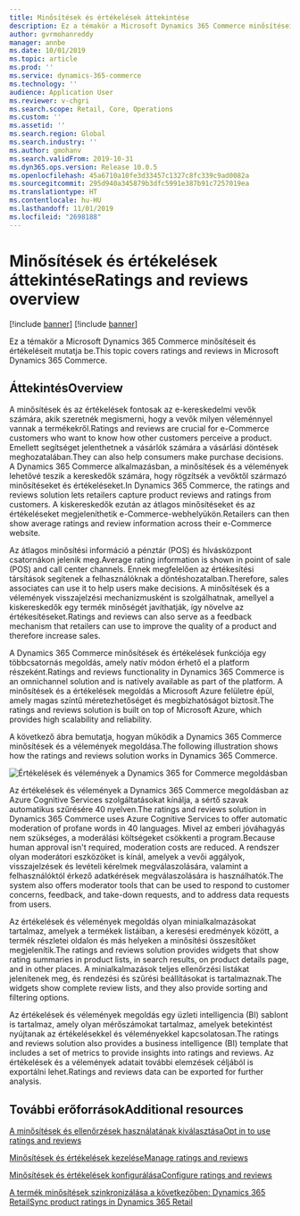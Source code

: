 ```yaml
---
title: Minősítések és értékelések áttekintése
description: Ez a témakör a Microsoft Dynamics 365 Commerce minősítéseit és értékeléseit mutatja be.
author: gvrmohanreddy
manager: annbe
ms.date: 10/01/2019
ms.topic: article
ms.prod: ''
ms.service: dynamics-365-commerce
ms.technology: ''
audience: Application User
ms.reviewer: v-chgri
ms.search.scope: Retail, Core, Operations
ms.custom: ''
ms.assetid: ''
ms.search.region: Global
ms.search.industry: ''
ms.author: gmohanv
ms.search.validFrom: 2019-10-31
ms.dyn365.ops.version: Release 10.0.5
ms.openlocfilehash: 45a6710a10fe3d33457c1327c8fc339c9ad0082a
ms.sourcegitcommit: 295d940a345879b3dfc5991e387b91c7257019ea
ms.translationtype: HT
ms.contentlocale: hu-HU
ms.lasthandoff: 11/01/2019
ms.locfileid: "2698188"
---
```

# <a name="ratings-and-reviews-overview"></a><span data-ttu-id="304e9-103">Minősítések és értékelések áttekintése</span><span class="sxs-lookup"><span data-stu-id="304e9-103">Ratings and reviews overview</span></span>

[!include [banner](includes/preview-banner.md)]
[!include [banner](includes/banner.md)]

<span data-ttu-id="304e9-104">Ez a témakör a Microsoft Dynamics 365 Commerce minősítéseit és értékeléseit mutatja be.</span><span class="sxs-lookup"><span data-stu-id="304e9-104">This topic covers ratings and reviews in Microsoft Dynamics 365 Commerce.</span></span>

## <a name="overview"></a><span data-ttu-id="304e9-105">Áttekintés</span><span class="sxs-lookup"><span data-stu-id="304e9-105">Overview</span></span>

<span data-ttu-id="304e9-106">A minősítések és az értékelések fontosak az e-kereskedelmi vevők számára, akik szeretnék megismerni, hogy a vevők milyen véleménnyel vannak a termékekről.</span><span class="sxs-lookup"><span data-stu-id="304e9-106">Ratings and reviews are crucial for e-Commerce customers who want to know how other customers perceive a product.</span></span> <span data-ttu-id="304e9-107">Emellett segítséget jelenthetnek a vásárlók számára a vásárlási döntések meghozatalában.</span><span class="sxs-lookup"><span data-stu-id="304e9-107">They can also help consumers make purchase decisions.</span></span> <span data-ttu-id="304e9-108">A Dynamics 365 Commerce alkalmazásban, a minősítések és a vélemények lehetővé teszik a kereskedők számára, hogy rögzítsék a vevőktől származó minősítéseket és értékeléseket.</span><span class="sxs-lookup"><span data-stu-id="304e9-108">In Dynamics 365 Commerce, the ratings and reviews solution lets retailers capture product reviews and ratings from customers.</span></span> <span data-ttu-id="304e9-109">A kiskereskedők ezután az átlagos minősítéseket és az értékeléseket megjeleníthetik e-Commerce-webhelyükön.</span><span class="sxs-lookup"><span data-stu-id="304e9-109">Retailers can then show average ratings and review information across their e-Commerce website.</span></span>

<span data-ttu-id="304e9-110">Az átlagos minősítési információ a pénztár (POS) és hívásközpont csatornákon jelenik meg.</span><span class="sxs-lookup"><span data-stu-id="304e9-110">Average rating information is shown in point of sale (POS) and call center channels.</span></span> <span data-ttu-id="304e9-111">Ennek megfelelően az értékesítési társítások segítenek a felhasználóknak a döntéshozatalban.</span><span class="sxs-lookup"><span data-stu-id="304e9-111">Therefore, sales associates can use it to help users make decisions.</span></span> <span data-ttu-id="304e9-112">A minősítések és a vélemények visszajelzési mechanizmusként is szolgálhatnak, amellyel a kiskereskedők egy termék minőségét javíthatják, így növelve az értékesítéseket.</span><span class="sxs-lookup"><span data-stu-id="304e9-112">Ratings and reviews can also serve as a feedback mechanism that retailers can use to improve the quality of a product and therefore increase sales.</span></span>

<span data-ttu-id="304e9-113">A Dynamics 365 Commerce minősítések és értékelések funkciója egy többcsatornás megoldás, amely natív módon érhető el a platform részeként.</span><span class="sxs-lookup"><span data-stu-id="304e9-113">Ratings and reviews functionality in Dynamics 365 Commerce is an omnichannel solution and is natively available as part of the platform.</span></span> <span data-ttu-id="304e9-114">A minősítések és a értékelések megoldás a Microsoft Azure felületre épül, amely magas színtű méretezhetőséget és megbízhatóságot biztosít.</span><span class="sxs-lookup"><span data-stu-id="304e9-114">The ratings and reviews solution is built on top of Microsoft Azure, which provides high scalability and reliability.</span></span>

<span data-ttu-id="304e9-115">A következő ábra bemutatja, hogyan működik a Dynamics 365 Commerce minősítések és a vélemények megoldása.</span><span class="sxs-lookup"><span data-stu-id="304e9-115">The following illustration shows how the ratings and reviews solution works in Dynamics 365 Commerce.</span></span>

![Értékelések és vélemények a Dynamics 365 for Commerce megoldásban](media/Dynamics-365-Commerce-Ratings-and-Reviews-Overview.jpg)

<span data-ttu-id="304e9-117">Az értékelések és vélemények a Dynamics 365 Commerce megoldásban az Azure Cognitive Services szolgáltatásokat kínálja, a sértő szavak automatikus szűrésére 40 nyelven.</span><span class="sxs-lookup"><span data-stu-id="304e9-117">The ratings and reviews solution in Dynamics 365 Commerce uses Azure Cognitive Services to offer automatic moderation of profane words in 40 languages.</span></span> <span data-ttu-id="304e9-118">Mivel az emberi jóváhagyás nem szükséges, a moderálási költségeket csökkenti a program.</span><span class="sxs-lookup"><span data-stu-id="304e9-118">Because human approval isn't required, moderation costs are reduced.</span></span> <span data-ttu-id="304e9-119">A rendszer olyan moderátori eszközöket is kínál, amelyek a vevői aggályok, visszajelzések és levételi kérelmek megválaszolására, valamint a felhasználóktól érkező adatkérések megválaszolására is használhatók.</span><span class="sxs-lookup"><span data-stu-id="304e9-119">The system also offers moderator tools that can be used to respond to customer concerns, feedback, and take-down requests, and to address data requests from users.</span></span>

<span data-ttu-id="304e9-120">Az értékelések és vélemények megoldás olyan minialkalmazásokat tartalmaz, amelyek a termékek listáiban, a keresési eredmények között, a termék részletei oldalon és más helyeken a minősítési összesítőket megjelenítik.</span><span class="sxs-lookup"><span data-stu-id="304e9-120">The ratings and reviews solution provides widgets that show rating summaries in product lists, in search results, on product details page, and in other places.</span></span> <span data-ttu-id="304e9-121">A minialkalmazások teljes ellenőrzési listákat jelenítenek meg, és rendezési és szűrési beállításokat is tartalmaznak.</span><span class="sxs-lookup"><span data-stu-id="304e9-121">The widgets show complete review lists, and they also provide sorting and filtering options.</span></span>

<span data-ttu-id="304e9-122">Az értékelések és vélemények megoldás egy üzleti intelligencia (BI) sablont is tartalmaz, amely olyan mérőszámokat tartalmaz, amelyek betekintést nyújtanak az értékelésekkel és véleményekkel kapcsolatosan.</span><span class="sxs-lookup"><span data-stu-id="304e9-122">The ratings and reviews solution also provides a business intelligence (BI) template that includes a set of metrics to provide insights into ratings and reviews.</span></span> <span data-ttu-id="304e9-123">Az értékelések és a vélemények adatait további elemzések céljából is exportálni lehet.</span><span class="sxs-lookup"><span data-stu-id="304e9-123">Ratings and reviews data can be exported for further analysis.</span></span>

## <a name="additional-resources"></a><span data-ttu-id="304e9-124">További erőforrások</span><span class="sxs-lookup"><span data-stu-id="304e9-124">Additional resources</span></span>

[<span data-ttu-id="304e9-125">A minősítések és ellenőrzések használatának kiválasztása</span><span class="sxs-lookup"><span data-stu-id="304e9-125">Opt in to use ratings and reviews</span></span>](opt-in-ratings-reviews.md)

[<span data-ttu-id="304e9-126">Minősítések és értékelések kezelése</span><span class="sxs-lookup"><span data-stu-id="304e9-126">Manage ratings and reviews</span></span>](manage-reviews.md)

[<span data-ttu-id="304e9-127">Minősítések és értékelések konfigurálása</span><span class="sxs-lookup"><span data-stu-id="304e9-127">Configure ratings and reviews</span></span>](configure-ratings-reviews.md)

[<span data-ttu-id="304e9-128">A termék minősítések szinkronizálása a következőben: Dynamics 365 Retail</span><span class="sxs-lookup"><span data-stu-id="304e9-128">Sync product ratings in Dynamics 365 Retail</span></span>](sync-product-ratings.md)
